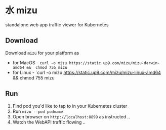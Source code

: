 # 水 mizu
standalone web app traffic viewer for Kubernetes

## Download

Download `mizu` for your platform as

* for MacOS - `curl -o mizu https://static.up9.com/mizu/mizu-darwin-amd64 &&  chmod 755 mizu`
* for Linux - `curl -o mizu https://static.up9.com/mizu/mizu-linux-amd64 && chmod 755 mizu

## Run



1. Find pod you'd like to tap to in your Kubernetes cluster
2. Run `mizu --pod podname`
3. Open browser on `http://localhost:8899` as instructed .. 
4. Watch the WebAPI traffic flowing ..
